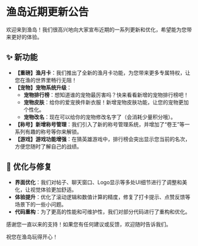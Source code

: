 # 渔岛近期更新公告

欢迎来到渔岛！我们很高兴地向大家宣布近期的一系列更新和优化，希望能为您带来更好的体验。

## ✨ 新功能

*   **【重磅】渔月卡**：我们推出了全新的渔月卡功能，为您带来更多专属特权，让您在渔的世界里畅行无阻！
*   **【宠物】宠物系统升级**：
    *   **宠物排行榜**：想知道谁的宠物最厉害吗？快来看看新增的宠物排行榜吧！
    *   **宠物皮肤**：给你的爱宠换件新衣服！新增宠物皮肤功能，让您的宠物更加个性化。
    *   **宠物改名**：现在可以给你的宠物修改名字了（会消耗少量积分哦）。
*   **【称号】新增称号管理**：我们引入了新的称号管理系统，并增加了“卷王”等一系列有趣的称号等你来解锁。
*   **【游戏】游戏功能增强**：在猜英雄游戏中，排行榜会突出显示您当前的名次，方便您随时了解自己的战绩。

## 🚀 优化与修复

*   **界面优化**：我们对帖子、聊天窗口、Logo显示等多处UI细节进行了调整和美化，让视觉体验更加舒适。
*   **体验提升**：优化了滚动逻辑和数值计算的精度，修复了打卡提示、点赞反馈等场景下的一些小问题。
*   **代码重构**：为了更高的性能和可维护性，我们对部分代码进行了重构和优化。

感谢您一直以来的支持！如果您有任何建议或反馈，欢迎随时告诉我们。

祝您在渔岛玩得开心！